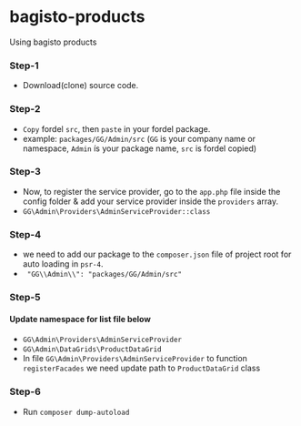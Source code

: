 # bagisto-products
Using bagisto products

### Step-1
- Download(clone) source code.
### Step-2
- `Copy` fordel `src`, then `paste` in your fordel package.
- example: `packages/GG/Admin/src` (`GG` is your company name or namespace, `Admin` ís your package name, `src` is fordel copied)
### Step-3
- Now, to register the service provider, go to the `app.php` file inside the config folder & add your service provider inside the `providers` array.
- `GG\Admin\Providers\AdminServiceProvider::class`
### Step-4
- we need to add our package to the `composer.json` file of project root for auto loading in `psr-4`.
- ` "GG\\Admin\\": "packages/GG/Admin/src"`
### Step-5
#### Update namespace for list file below
- `GG\Admin\Providers\AdminServiceProvider`
- `GG\Admin\DataGrids\ProductDataGrid`
- In file `GG\Admin\Providers\AdminServiceProvider` to function `registerFacades` we need update path to `ProductDataGrid` class
### Step-6
- Run `composer dump-autoload`
